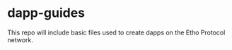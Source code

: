 # dapp-guides
This repo will include basic files used to create dapps on the Etho Protocol network.
